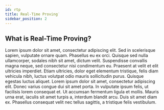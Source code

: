```yaml
---
id: rtp
title: Real-Time Proving˙
sidebar_position: 2
---
```


## What is Real-Time Proving?

Lorem ipsum dolor sit amet, consectetur adipiscing elit. Sed in scelerisque sapien, vulputate ornare quam. Phasellus eu ex orci. Quisque sed nulla ullamcorper, sodales nibh sit amet, dictum velit. Suspendisse convallis magna neque, sed consectetur nisi condimentum eu. Praesent at velit et elit ultricies imperdiet. Etiam ultricies, dolor eget elementum tristique, felis diam vehicula nibh, luctus volutpat odio mauris sollicitudin purus. Quisque egestas luctus aliquet. Lorem ipsum dolor sit amet, consectetur adipiscing elit. Donec varius congue dui sit amet porta. In vulputate ipsum felis, ut facilisis lorem consequat et. Ut accumsan fermentum ligula et mollis. Mauris urna erat, iaculis sit amet turpis a, interdum blandit arcu. Duis sit amet diam ex. Phasellus consequat velit nec tellus sagittis, a tristique felis vestibulum.